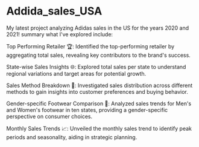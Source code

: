 # Addida_sales_USA

My latest project analyzing Adidas sales in the US for the years 2020 and 2021! summary what I've explored include:

Top Performing Retailer 🏆: Identified the top-performing retailer by aggregating total sales, revealing key contributors to the brand's success.

State-wise Sales Insights 🌐: Explored total sales per state to understand regional variations and target areas for potential growth.

Sales Method Breakdown 💼: Investigated sales distribution across different methods to gain insights into customer preferences and buying behavior.

Gender-specific Footwear Comparison 👟: Analyzed sales trends for Men's and Women's footwear in ten states, providing a gender-specific perspective on consumer choices.

Monthly Sales Trends 📈: Unveiled the monthly sales trend to identify peak periods and seasonality, aiding in strategic planning.

